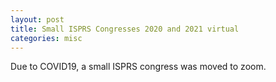 ```yaml
---
layout: post
title: Small ISPRS Congresses 2020 and 2021 virtual
categories: misc
---
```


Due to COVID19, a small ISPRS congress was moved to zoom. 